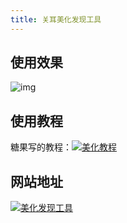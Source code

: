 ```yaml
---
title: 关耳美化发现工具
---
```


## 使用效果

![img](https://cdn.jsdelivr.net/gh/oli-fa/YueDuBackup/img/doc/6831B49B91EA7B8D912FE2377BF8F3FC.jpg)

## 使用教程

糖果写的教程：[![美化教程](https://img.shields.io/badge/教程-美化发现-46954A)](/yuedu/教程.html#美化版关耳工具简单使用)

## 网站地址

[![美化发现工具](https://img.shields.io/badge/工具-美化发现-015DA0)](https://oli-fa.github.io/YueDuBackup/tool)

